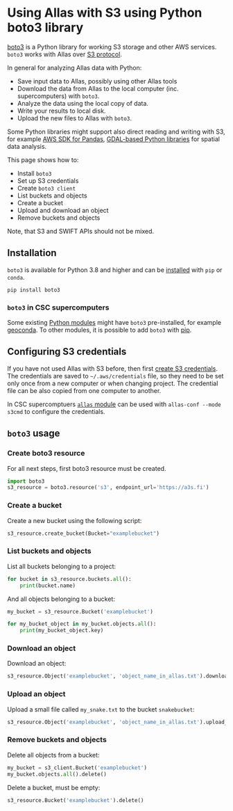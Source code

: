 # Using Allas with S3 using Python boto3 library

[boto3](https://boto3.amazonaws.com/v1/documentation/api/latest/index.html) is a Python library for working S3 storage and other AWS services. `boto3` works with Allas over [S3 protocol](../introduction.md#protocols). 

In general for analyzing Allas data with Python:
* Save input data to Allas, possibly using other Allas tools
* Download the data from Allas to the local computer (inc. supercomputers) with `boto3`.
* Analyze the data using the local copy of data.
* Write your results to local disk.
* Upload the new files to Allas with `boto3`.

Some Python libraries might support also direct reading and writing with S3, for example [AWS SDK for Pandas](https://aws-sdk-pandas.readthedocs.io/en/stable/), [GDAL-based Python libraries](https://github.com/csc-training/geocomputing/blob/master/python/allas/working_with_allas_from_Python_S3.py) for spatial data analysis.

This page shows how to:

* Install `boto3`
* Set up S3 credentials
* Create `boto3 client` 
* List buckets and objects 
* Create a bucket
* Upload and download an object 
* Remove buckets and objects 

Note, that S3 and SWIFT APIs should not be mixed.

## Installation

`boto3` is available for Python 3.8 and higher and can be [installed](https://boto3.amazonaws.com/v1/documentation/api/latest/guide/quickstart.html#installation) with `pip` or `conda`.

```
pip install boto3
```

### `boto3` in CSC supercomputers
Some existing [Python modules](../../../apps/python.md#environments-for-science-areas) might have `boto3` pre-installed, for example [geoconda](../../../apps/geoconda.md). 
To other modules, it is possible to add `boto3` with [pip](../../../support/tutorials/python-usage-guide.md#installing-python-packages-to-existing-modules).


## Configuring S3 credentials

If you have not used Allas with S3 before, then first [create S3 credentials](s3_client.md#getting-started-with-s3cmd). The credentials are saved to `~/.aws/credentials` file, so they need to be set only once from a new computer or when changing project. The credential file can be also copied from one computer to another.

In CSC supercomptuers [`allas` module](s3_client.md#configuring-s3-connection-in-supercomputers) can be used with `allas-conf --mode s3cmd` to configure the credentials.

## `boto3` usage

### Create boto3 resource
For all next steps, first boto3 resource must be created.

```python
import boto3
s3_resource = boto3.resource('s3', endpoint_url='https://a3s.fi')
```

### Create a bucket

Create a new bucket using the following script:

```python
s3_resource.create_bucket(Bucket="examplebucket")
```

### List buckets and objects

List all buckets belonging to a project:
```python
for bucket in s3_resource.buckets.all():
    print(bucket.name)
```

And all objects belonging to a bucket:
```python
my_bucket = s3_resource.Bucket('examplebucket')

for my_bucket_object in my_bucket.objects.all():
    print(my_bucket_object.key)

```

### Download an object

Download an object:
```python
s3_resource.Object('examplebucket', 'object_name_in_allas.txt').download_file('local_file.txt')
```

### Upload an object

Upload a small file called `my_snake.txt` to the bucket `snakebucket`:

```python
s3_resource.Object('examplebucket', 'object_name_in_allas.txt').upload_file('local_file.txt')
```

### Remove buckets and objects

Delete all objects from a bucket:

```python
my_bucket = s3_client.Bucket('examplebucket')
my_bucket.objects.all().delete()

```

Delete a bucket, must be empty:
```python
s3_resource.Bucket('examplebucket').delete()
```
